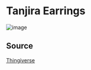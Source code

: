 # Tanjira Earrings

![image](https://user-images.githubusercontent.com/13409356/155872772-51802bba-0ff9-454c-8c38-d99b19219f28.png)

## Source

[Thingiverse](https://www.thingiverse.com/thing:5142071)

